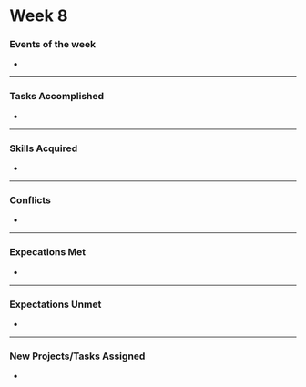 # Week 8

### Events of the week
- 

------------------

### Tasks Accomplished
- 

------------------

### Skills Acquired
- 

------------------

### Conflicts
- 

------------------

### Expecations Met
- 

------------------

### Expectations Unmet
- 

------------------

### New Projects/Tasks Assigned
- 